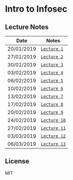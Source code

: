 # Intro to Infosec

## Lecture Notes

| Date | Notes|
| --- | --- |
| 20/01/2019 | [`Lecture 1`](https://github.com/sagi/intro_to_infosec/blob/master/lectures/lecture1.md) |
| 27/01/2019 | [`Lecture 2`](https://github.com/sagi/intro_to_infosec/blob/master/lectures/lecture2.md) |
| 30/01/2019 | [`Lecture 3`](https://github.com/sagi/intro_to_infosec/blob/master/lectures/lecture3.md) |
| 03/02/2019 | [`Lecture 4`](https://github.com/sagi/intro_to_infosec/blob/master/lectures/lecture4.md) |
| 06/02/2019 | [`Lecture 5`](https://github.com/sagi/intro_to_infosec/blob/master/lectures/lecture5.md) |
| 10/02/2019 | [`Lecture 6`](https://github.com/sagi/intro_to_infosec/blob/master/lectures/lecture6.md) |
| 13/02/2019 | [`Lecture 7`](https://github.com/sagi/intro_to_infosec/blob/master/lectures/lecture7.md) |
| 17/02/2019 | [`Lecture 8`](https://github.com/sagi/intro_to_infosec/blob/master/lectures/lecture8.md) |
| 20/02/2019 | [`Lecture 9`](https://github.com/sagi/intro_to_infosec/blob/master/lectures/lecture9.md) |
| 24/02/2019 | [`Lecture 10`](https://github.com/sagi/intro_to_infosec/blob/master/lectures/lecture10.md) |
| 27/02/2019 | [`Lecture 11`](https://github.com/sagi/intro_to_infosec/blob/master/lectures/lecture11.md) |
| 03/03/2019 | [`Lecture 12`](https://github.com/sagi/intro_to_infosec/blob/master/lectures/lecture12.md) |
| 06/03/2019 | [`Lecture 13`](https://github.com/sagi/intro_to_infosec/blob/master/lectures/lecture13.md) |

## License

MIT
